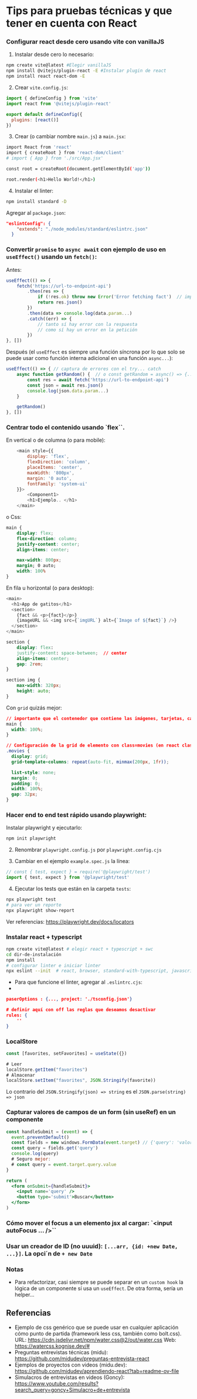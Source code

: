# Tips para pruebas técnicas y que tener en cuenta con React

### Configurar react desde cero usando vite con vanillaJS

1. Instalar desde cero lo necesario:

```sh
npm create vite@latest #Elegir vanillaJS
npm install @vitejs/plugin-react -E #Instalar plugin de react
npm install react react-dom -E
```

2. Crear `vite.config.js`:

```js
import { defineConfig } from 'vite'
import react from '@vitejs/plugin-react'

export default defineConfig({
  plugins: [react()]
})
```

3. Crear (o cambiar nombre `main.js`) a `main.jsx`:

```sh
import React from 'react'
import { createRoot } from 'react-dom/client'
# import { App } from './src/App.jsx'

const root = createRoot(document.getElementById('app'))

root.render(<h1>Hello World!</h1>)
```

4. Instalar el linter:

```sh
npm install standard -D
```

Agregar al `package.json`:

```json
"eslintConfig": {
    "extends": "./node_modules/standard/eslintrc.json"
  }
```

### Convertir `promise` to `async await` con ejemplo de uso en `useEffect()` usando un `fetch()`:

Antes:

```js
useEffect(() => {
    fetch('https://url-to-endpoint-api')
        .then(res => {
            if (!res.ok) throw new Error('Error fetching fact')  // importante para capturar los errores en el catch (con axios no es necesario)
            return res.json()
        })
        .then(data => console.log(data.param...)
        .catch((err) => {
            // tanto sí hay error con la respuesta
            // como sí hay un error en la petición
        })
}, [])
```

Después (el `useEffect` es siempre una función síncrona por lo que solo se puede usar como función interna adicional en una función `async...`):

```js
useEffect(() => { // captura de errores con el try... catch
    async function getRandom() {  // o const getRandom = async() => {...}
        const res = await fetch('https://url-to-endpoint-api')
        const json = await res.json()
        console.log(json.data.param...)
    }

    getRandom()
}, [])
```

### Centrar todo el contenido usando `flex``.

En vertical o de columna (o para mobile):

```js
    <main style={{
        display: 'flex',
        flexDirection: 'column',
        placeItems: 'center',
        maxWidth: '800px',
        margin: '0 auto',
        fontFamily: 'system-ui'
    }}>
        <Component1>
        <h1>Ejemplo.. </h1>
    </main>
```

o Css:

```css
main {
    display: flex;
    flex-direction: column;
    justify-content: center;
    align-items: center;

    max-width: 800px;
    margin; 0 auto;
    width: 100%
}
```

En fila u horizontal (o para desktop):

```js
<main>
  <h1>App de gatitos</h1>
  <section>
    {fact && <p>{fact}</p>}
    {imageURL && <img src={`imgURL`} alt={`Image of ${fact}`} />}
  </section>
</main>
```

```css
section {
    display: flex:
    justify-content: space-between;  // center
    align-items: center;
    gap: 2rem;
}

section img {
    max-width: 320px;
    height: auto;
}
```

Con `grid` quizás mejor:

```css
// importante que el contenedor que contiene las imágenes, tarjetas, card... esté ocupando el 100% de ancho
main {
  width: 100%;
}

// Configuración de la grid de elemento con class=movies (en react className={movies})
.movies {
  display: grid;
  grid-template-columns: repeat(auto-fit, minmax(200px, 1fr));

  list-style: none;
  margin: 0;
  padding: 0;
  width: 100%;
  gap: 32px;
}
```

### Hacer end to end test rápido usando playwright:

Instalar playwright y ejecutarlo:

```sh
npm init playwright
```

2. Renombrar `playwright.config.js` por `playwright.config.cjs`

3. Cambiar en el ejemplo `example.spec.js` la línea:

```js
// const { test, expect } = require('@playwright/test')
import { test, expect } from '@playwright/test'
```

4. Ejecutar los tests que están en la carpeta `tests`:

```sh
npx playwright test
# para ver un reporte
npx playwright show-report
```

Ver referencias: https://playwright.dev/docs/locators

### Instalar react + typescript

```sh
npm create vite@latest # elegir react + typescript + swc
cd dir-de-instalación
npm install
# configurar linter e iniciar linter
npx eslint --init  # react, browser, standard-with-typescript, javascript
```

- Para que funcione el linter, agregar al `.eslintrc.cjs`:
-

```json
paserOptions : {..., project: './tsconfig.json'}

# definir aquí con off las reglas que deseamos desactivar
rules: {
    ''
}
```

### LocalStore

```js
const [favorites, setFavorites] = useState({})

# Leer
localStore.getItem("favorites")
# Almacenar
localStore.setItem("favorites", JSON.Stringify(favorite))
```

Lo contrario del `JSON.Stringify(json) => string` es el `JSON.parse(string) => json`

### Capturar valores de campos de un form (sin useRef) en un componente

```jsx
const handleSubmit = (event) => {
  event.preventDefault()
  const fields = new windows.FormData(event.target) // {'query': 'valor tecleado'}
  const query = fields.get('query')
  console.log(query)
  # Seguro mejor:
  # const query = event.target.query.value
}

return (
  <form onSubmit={handleSubmit}>
    <input name='query' />
    <button type='submit'>Buscar</button>
  </form>
)
```

### Cómo mover el focus a un elemento jsx al cargar: `<input autoFocus ... />``

### Usar un creador de ID (no uuuid): `[...arr, {id: +new Date, ...}]`. La opci´n de `+ new Date`

### Notas

- Para refactorizar, casi siempre se puede separar en un `custom hook` la lógica de un componente sí usa un `useEffect`. De otra forma, sería un helper...

## Referencias

- Ejemplo de css genérico que se puede usar en cualquier aplicación cómo punto de partida (framework less css, también como bolt.css).
  URL: https://cdn.jsdelivr.net/npm/water.css@2/out/water.css
  Web: https://watercss.kognise.dev/#
- Preguntas entrevistas técnicas (midu): https://github.com/midudev/preguntas-entrevista-react
- Ejemplos de proyectos con videos (midu.dev): https://github.com/midudev/aprendiendo-react?tab=readme-ov-file
- Simulacros de entrevistas en videos (Goncy): https://www.youtube.com/results?search_query=goncy+Simulacro+de+entrevista
